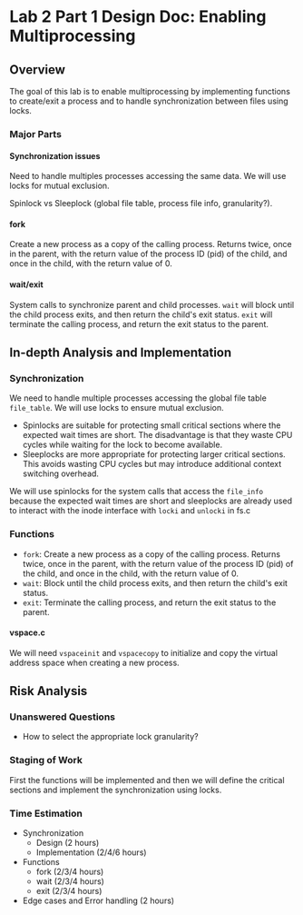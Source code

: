 # Lab 2 Part 1 Design Doc: Enabling Multiprocessing

## Overview

The goal of this lab is to enable multiprocessing by implementing functions to create/exit a process and to handle synchronization between files using locks.

### Major Parts

#### Synchronization issues
Need to handle multiples processes accessing the same data. We will use locks for mutual exclusion.

Spinlock vs Sleeplock (global file table, process file info, granularity?).

#### fork
Create a new process as a copy of the calling process. Returns twice, once in the parent, with the return value of the process ID (pid) of the child, and once in the child, with the return value of 0.

#### wait/exit
System calls to synchronize parent and child processes. `wait` will block until the child process exits, and then return the child's exit status. `exit` will terminate the calling process, and return the exit status to the parent.


## In-depth Analysis and Implementation

### Synchronization
We need to handle multiple processes accessing the global file table `file_table`. We will use locks to ensure mutual exclusion.

- Spinlocks are suitable for protecting small critical sections where the expected wait times are short. The disadvantage is that they waste CPU cycles while waiting for the lock to become available.
- Sleeplocks are more appropriate for protecting larger critical sections. This avoids wasting CPU cycles but may introduce additional context switching overhead.

We will use spinlocks for the system calls that access the `file_info` because the expected wait times are short and sleeplocks are already used to interact with the inode interface with `locki` and `unlocki` in fs.c

### Functions

- `fork`: Create a new process as a copy of the calling process. Returns twice, once in the parent, with the return value of the process ID (pid) of the child, and once in the child, with the return value of 0.
- `wait`: Block until the child process exits, and then return the child's exit status.
- `exit`: Terminate the calling process, and return the exit status to the parent.

#### vspace.c
We will need `vspaceinit` and `vspacecopy` to initialize and copy the virtual address space when creating a new process.



## Risk Analysis

### Unanswered Questions

- How to select the appropriate lock granularity? 

### Staging of Work
First the functions will be implemented and then we will define the critical sections and implement the synchronization using locks.

### Time Estimation
- Synchronization
  - Design (2 hours)
  - Implementation (2/4/6 hours)
- Functions
  - fork (2/3/4 hours)
  - wait (2/3/4 hours)
  - exit (2/3/4 hours)
- Edge cases and Error handling (2 hours)
